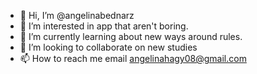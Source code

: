 - 👋 Hi, I’m @angelinabednarz
- 👀 I’m interested in app that aren't boring.
- 🌱 I’m currently learning about new ways around rules.
- 💞️ I’m looking to collaborate on new studies 
- 📫 How to reach me email angelinahagy08@gmail.com

<!---
angelinabednarz/angelinabednarz is a ✨ special ✨ repository because its `README.md` (this file) appears on your GitHub profile.
You can click the Preview link to take a look at your changes.
--->
